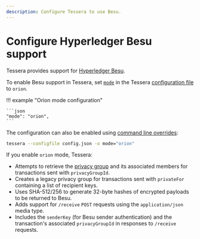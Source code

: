 ```yaml
---
description: Configure Tessera to use Besu.
---
```


# Configure Hyperledger Besu support

Tessera provides support for [Hyperledger Besu](https://besu.hyperledger.org/en/stable/HowTo/Use-Privacy/Privacy/).

To enable Besu support in Tessera, set [`mode`](../../Reference/SampleConfiguration.md#mode) in the
Tessera [configuration file](Tessera.md) to `orion`.

!!! example "Orion mode configuration"

    ```json
    "mode": "orion",
    ```

The configuration can also be enabled using [command line overrides](Override-config.md):

```bash
tessera --configfile config.json -o mode="orion"
```

If you enable `orion` mode, Tessera:

* Attempts to retrieve the [privacy group](../../Concepts/Privacy-Groups.md) and its associated members for transactions
  sent with `privacyGroupId`.
* Creates a legacy privacy group for transactions sent with `privateFor` containing a list of recipient keys.
* Uses SHA-512/256 to generate 32-byte hashes of encrypted payloads to be returned to Besu.
* Adds support for `/receive` `POST` requests using the `application/json` media type.
* Includes the `senderKey` (for Besu sender authentication) and the transaction's associated `privacyGroupId` in
  responses to `/receive` requests.
